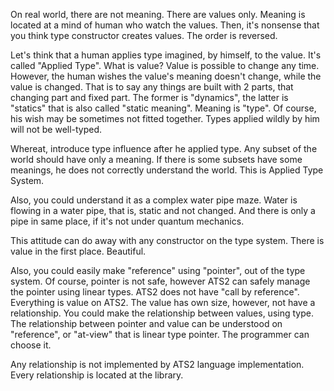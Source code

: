 On real world, there are not meaning. There are values only.
Meaning is located at a mind of human who watch the values.
Then, it's nonsense that you think type constructor creates values. The order is reversed.

Let's think that a human applies type imagined, by himself, to the value. It's called "Applied Type".
What is value? Value is possible to change any time.
However, the human wishes the value's meaning doesn't change, while the value is changed.
That is to say any things are built with 2 parts, that changing part and fixed part.
The former is "dynamics", the latter is "statics" that is also called "static meaning". Meaning is "type".
Of course, his wish may be sometimes not fitted together.
Types applied wildly by him will not be well-typed.

Whereat, introduce type influence after he applied type.
Any subset of the world should have only a meaning.
If there is some subsets have some meanings, he does not correctly understand the world.
This is Applied Type System.

Also, you could understand it as a complex water pipe maze.
Water is flowing in a water pipe, that is, static and not changed.
And there is only a pipe in same place, if it's not under quantum mechanics.

This attitude can do away with any constructor on the type system.
There is value in the first place. Beautiful.

Also, you could easily make "reference" using "pointer", out of the type system.
Of course, pointer is not safe, however ATS2 can safely manage the pointer using linear types.
ATS2 does not have "call by reference". Everything is value on ATS2.
The value has own size, however, not have a relationship.
You could make the relationship between values, using type.
The relationship between pointer and value can be understood on "reference", or "at-view" that is linear type pointer.
The programmer can choose it.

Any relationship is not implemented by ATS2 language implementation.
Every relationship is located at the library.
